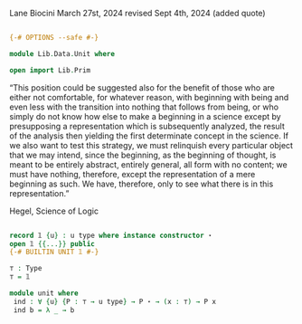 Lane Biocini
March 27st, 2024
revised Sept 4th, 2024 (added quote)

```agda

{-# OPTIONS --safe #-}

module Lib.Data.Unit where

open import Lib.Prim

```

“This position could be suggested also for the benefit of those who are either
not comfortable, for whatever reason, with beginning with being and even less
with the transition into nothing that follows from being, or who simply do not
know how else to make a beginning in a science except by presupposing a
representation which is subsequently analyzed, the result of the analysis then
yielding the first determinate concept in the science. If we also want to test
this strategy, we must relinquish every particular object that we may intend,
since the beginning, as the beginning of thought, is meant to be entirely
abstract, entirely general, all form with no content; we must have nothing,
therefore, except the representation of a mere beginning as such. We have,
therefore, only to see what there is in this representation.”

Hegel, Science of Logic

```agda

record 𝟙 {u} : u type where instance constructor ⋆
open 𝟙 {{...}} public
{-# BUILTIN UNIT 𝟙 #-}

⊤ : Type
⊤ = 𝟙

module unit where
 ind : ∀ {u} {P : ⊤ → u type} → P ⋆ → (x : ⊤) → P x
 ind b = λ _ → b

